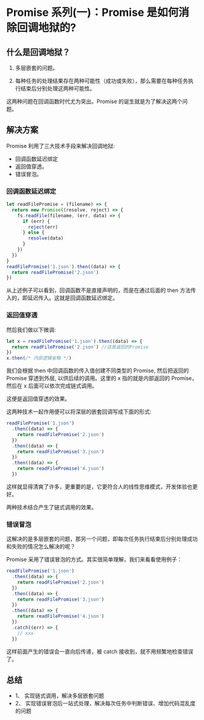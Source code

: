 # Promise 系列(一)：Promise 是如何消除回调地狱的?

## 什么是回调地狱？

1. 多层嵌套的问题。

2. 每种任务的处理结果存在两种可能性（成功或失败），那么需要在每种任务执行结束后分别处理这两种可能性。

这两种问题在回调函数时代尤为突出。Promise 的诞生就是为了解决这两个问题。

## 解决方案

Promise 利用了三大技术手段来解决回调地狱:

- 回调函数延迟绑定
- 返回值穿透。
- 错误冒泡。

### 回调函数延迟绑定

```js
let readFilePromise = (filename) => {
  return new Promise((resolve, reject) => {
    fs.readFile(filename, (err, data) => {
      if (err) {
        reject(err)
      } else {
        resolve(data)
      }
    })
  })
}
readFilePromise('1.json').then((data) => {
  return readFilePromise('2.json')
})
```

从上述例子可以看到，回调函数不是直接声明的，而是在通过后面的 then 方法传入的，即延迟传入。这就是回调函数延迟绑定。

### 返回值穿透

然后我们做以下微调:

```js
let x = readFilePromise('1.json').then((data) => {
  return readFilePromise('2.json') //这是返回的Promise
})
x.then(/* 内部逻辑省略 */)
```

我们会根据 then 中回调函数的传入值创建不同类型的 Promise, 然后把返回的 Promise 穿透到外层, 以供后续的调用。这里的 x 指的就是内部返回的 Promise，然后在 x 后面可以依次完成链式调用。

这便是返回值穿透的效果。

这两种技术一起作用便可以将深层的嵌套回调写成下面的形式:

```js
readFilePromise('1.json')
  .then((data) => {
    return readFilePromise('2.json')
  })
  .then((data) => {
    return readFilePromise('3.json')
  })
  .then((data) => {
    return readFilePromise('4.json')
  })
```

这样就显得清爽了许多，更重要的是，它更符合人的线性思维模式，开发体验也更好。

两种技术结合产生了链式调用的效果。

### 错误冒泡

这解决的是多层嵌套的问题，那另一个问题，即每次任务执行结束后分别处理成功和失败的情况怎么解决的呢？

Promise 采用了错误冒泡的方式。其实很简单理解，我们来看看使用例子：

```js
readFilePromise('1.json')
  .then((data) => {
    return readFilePromise('2.json')
  })
  .then((data) => {
    return readFilePromise('3.json')
  })
  .then((data) => {
    return readFilePromise('4.json')
  })
  .catch((err) => {
    // xxx
  })
```

这样前面产生的错误会一直向后传递，被 catch 接收到，就不用频繁地检查错误了。

## 总结

- 1、 实现链式调用，解决多层嵌套问题
- 2、 实现错误冒泡后一站式处理，解决每次任务中判断错误、增加代码混乱度的问题
